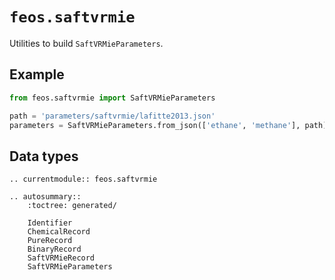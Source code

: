 # `feos.saftvrmie`

Utilities to build `SaftVRMieParameters`.

## Example

```python
from feos.saftvrmie import SaftVRMieParameters

path = 'parameters/saftvrmie/lafitte2013.json'
parameters = SaftVRMieParameters.from_json(['ethane', 'methane'], path)
```

## Data types

```{eval-rst}
.. currentmodule:: feos.saftvrmie

.. autosummary::
    :toctree: generated/

    Identifier
    ChemicalRecord
    PureRecord
    BinaryRecord
    SaftVRMieRecord
    SaftVRMieParameters
```

